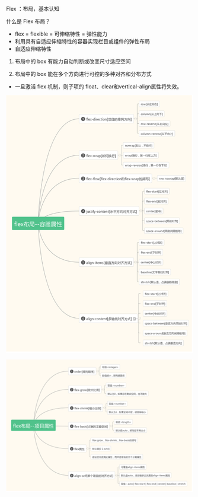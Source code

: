 Flex ：布局，基本认知

什么是 Flex 布局？

- flex = flexible = 可伸缩特性 = 弹性能力
- 利用具有自适应伸缩特性的容器实现栏目或组件的弹性布局
- 自适应伸缩特性

1. 布局中的 box 有能力自动判断或改变尺寸适应空间

2. 布局中的 box 能在多个方向进行可控的多种对齐和分布方式

- 一旦激活 flex 机制，则子项的 float、clear和vertical-align属性将失效。

![image](./3.png)

![image](./4.png)
